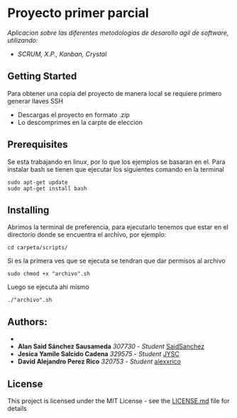 # Proyecto primer parcial
_Aplicacion sobre las diferentes metodologias de desarollo agil de software, utilizando:_
* _SCRUM, X.P., Kanban, Crystal_

## Getting Started
Para obtener una copia del proyecto de manera local se requiere primero generar llaves SSH
* Descargas el proyecto en formato .zip
* Lo descomprimes en la carpte de eleccion

## Prerequisites
Se esta trabajando en linux, por lo que los ejemplos se basaran en el.
Para instalar bash se tienen que ejecutar los siguientes comando en la terminal
```
sudo apt-get update
sudo apt-get install bash
```
## Installing
Abrimos la terminal de preferencia, para ejecutarlo tenemos que estar en el directorio donde se encuentra el archivo, por ejemplo:

```
cd carpeta/scripts/
```
Si es la primera ves que se ejecuta se tendran que dar permisos al archivo
```
sudo chmod +x "archivo".sh
```
Luego se ejecuta ahi mismo
```
./"archivo".sh
```
## Authors:
* 
* **Alan Said Sánchez Sausameda** _307730_ - _Student_ [SaidSanchez](https://github.com/SaidSanchez)
* **Jesica Yamile Salcido Cadena** _329575_ - _Student_ [JYSC](https://github.com/JYSC)
* **David Alejandro Perez Rico** _320753_ - _Student_ [alexxrico](https://github.com/alexxrico)

## License
This project is licensed under the MIT License - see the [LICENSE.md](LICENSE.md) file for details